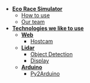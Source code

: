 - [**Eco Race Simulator**](home.md)
  - [How to use]()
  - [Our team]()
- [**Technologies we like to use**](tech.md)
  - [**Web**](web/web.md)
    - [Hostcam](web/hostcam.md)
  - [**Lidar**](lidar/lidar.md)
    - [Object Detection](lidar/objectdetection.md)
    - [Display](lidar/display.md)
  - [**Arduino**](arduino/arduino.md)
    - [Py2Arduino](arduino/py2arduino.md)